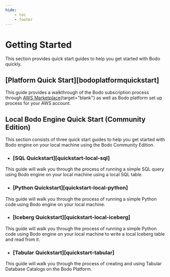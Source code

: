 ```yaml
---
hide:
    - toc
    - footer
---
```


# Getting Started

This section provides quick start guides to help you get started with Bodo quickly.


## [Platform Quick Start][bodoplatformquickstart]

This guide provides a walkthrough of the Bodo subscription process through [AWS Marketplace](https://aws.amazon.com/marketplace/pp/B08NY29SMQ){target="blank"}
as well as Bodo platform set up process for your AWS account.

## Local Bodo Engine Quick Start (Community Edition)

This section consists of three quick start guides to help you get started with Bodo engine on your local machine using the Bodo Community Edition. 

- ### [SQL Quickstart][quickstart-local-sql]

This guide will walk you through the process of running a simple SQL query using Bodo engine on your local machine using a local SQL table.

- ### [Python Quickstart][quickstart-local-python]

This guide will walk you through the process of running a simple Python code using Bodo engine on your local machine.

- ### [Iceberg Quickstart][quickstart-local-iceberg]

This guide will walk you through the process of running a simple Python code using Bodo engine on your local machine to write a local Iceberg table and read from it.

- ### [Tabular Quickstart][quickstart-tabular]

This guide will walk you through the process of creating and using Tabular Database Catalogs on the Bodo Platform.